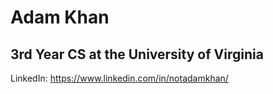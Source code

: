 # Adam Khan
## 3rd Year CS at the University of Virginia

LinkedIn: https://www.linkedin.com/in/notadamkhan/